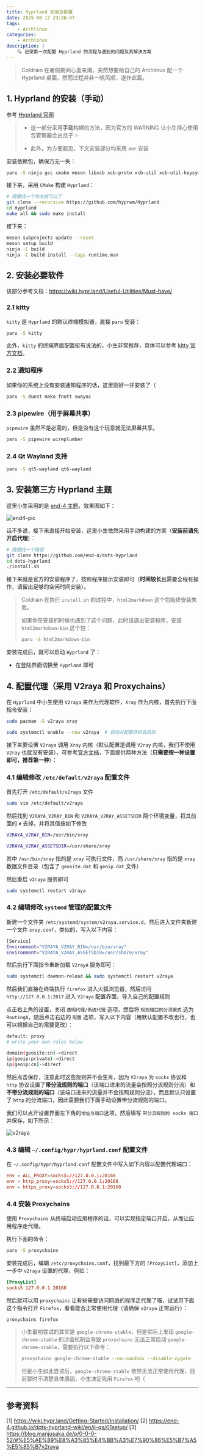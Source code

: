 ```yaml
---
title: Hyprland 安装及配置
date: 2025-08-17 23:26:47
tags:
    - Archlinux
categories:
    - Archlinux
description: |
    🔍 记录第一次配置 Hyprland 的流程与遇到的问题及其解决方案
---
```


> Coldrain 在暑假期间心血来潮，突然想要给自己的 Archlinux 配一个 Hyprland 桌面，然而过程并非一帆风顺，遂作此篇。

## 1. Hyprland 的安装（手动）
参考 [Hyprland 官网](https://wiki.hypr.land/Getting-Started/Installation/)

> - 这一部分采用**手动**构建的方法，因为官方的 WARNING 让小生担心使用包管理器会出岔子 💦
> 
> - 此外，为方便起见，下文安装部分均采用 `aur` 安装

安装依赖包，确保万无一失：

```bash
paru -S ninja gcc cmake meson libxcb xcb-proto xcb-util xcb-util-keysyms libxfixes libx11 libxcomposite libxrender libxcursor pixman wayland-protocols cairo pango libxkbcommon xcb-util-wm xorg-xwayland libinput libliftoff libdisplay-info cpio tomlplusplus hyprlang-git hyprcursor-git hyprwayland-scanner-git xcb-util-errors hyprutils-git glaze hyprgraphics-git aquamarine-git re2 hyprland-qtutils
```

接下来，采用 `CMake` 构建 `Hyprland`：

```bash
# 随便找一个地方就可以了
git clone --recursive https://github.com/hyprwm/Hyprland
cd Hyprland
make all && sudo make install
```

接下来：

```bash
meson subprojects update --reset
meson setup build
ninja -C build
ninja -C build install --tags runtime,man
```

## 2. 安装必要软件
该部分参考文档：https://wiki.hypr.land/Useful-Utilities/Must-have/
### 2.1 kitty

`kitty` 是 `Hyprland` 的默认终端模拟器，直接 `paru` 安装：

```bash
paru -S kitty
```

此外，`kitty` 的终端界面配置挺有说法的，小生非常推荐，具体可以参考 [kitty 官方文档](https://sw.kovidgoyal.net/kitty/)。

### 2.2 通知程序
如果你的系统上没有安装通知程序的话，这里刚好一并安装了（

```bash
paru -S dunst mako fnott swaync
```

### 2.3 pipewire（用于屏幕共享）
`pipewire` 虽然不是必需的，但是没有这个玩意就无法屏幕共享。

```bash
paru -S pipewire wireplumber
```

### 2.4 Qt Wayland 支持
```bash
paru -S qt5-wayland qt6-wayland
```

## 3. 安装第三方 Hyprland 主题
这里小生采用的是 [end-4 主题](https://github.com/end-4/dots-hyprland)，效果图如下：

![end4-pic](../images/hyprland/end4_theme.png)

话不多说，接下来直接开始安装，这里小生依然采用手动构建的方案（**安装前请先开启代理**）：

```bash
# 随便找一个路径
git clone https://github.com/end-4/dots-hyprland
cd dots-hyprland
./install.sh
```

接下来就是官方的安装程序了，按照程序提示安装即可（**时间较长**且需要全程有操作，请留出足够的空闲时间安装）。

> Coldrain 在执行 `install.sh` 的过程中，`html2markdown` 这个包始终安装失败。
> 
> 如果你在安装的时候也遇到了这个问题，此时请退出安装程序，安装 `html2markdown-bin` 这个包：
>
> ```bash
> paru -S html2markdown-bin
> ```

安装完成后，就可以启动 `Hyprland` 了：

- 在登陆界面切换至 `Hyprland` 即可


## 4. 配置代理（采用 V2raya 和 Proxychains）
在 `Hyprland` 中小生使用 `V2raya` 来作为代理软件，`Xray` 作为内核，首先执行下面指令安装：

```bash
sudo pacman -S v2raya xray

sudo systemctl enable --now v2raya  # 启动并配置开机自启动
```

接下来要设置 `V2raya` 调用 `Xray` 内核（默认配置是调用 `V2ray` 内核，我们不使用 `V2ray` 也就没有安装），可参考[官方文档](https://v2raya.org/docs/manual/variable-argument/#systemd-%E7%AE%A1%E7%90%86%E7%9A%84-v2raya)，下面提供两种方法（**只需要按一种设置即可，推荐第一种**）：

### 4.1 编辑修改 `/etc/default/v2raya` 配置文件
首先打开 `/etc/default/v2raya` 文件

```bash
sudo vim /etc/default/v2raya
```

然后找到 `V2RAYA_V2RAY_BIN` 和 `V2RAYA_V2RAY_ASSETSDIR` 两个环境变量，将其前面的 `#` 去掉，并将其值按如下修改

```bash
V2RAYA_V2RAY_BIN=/usr/bin/xray

V2RAYA_V2RAY_ASSETSDIR=/usr/share/xray
```

其中 `/usr/bin/xray` 指的是 `xray` 可执行文件，而 `/usr/share/xray` 指的是 `xray` 数据文件目录（包含了 `geosite.dat` 和 `geoip.dat` 文件）

然后重启 `v2raya` 服务即可

```bash
sudo systemctl restart v2raya
```

### 4.2 编辑修改 `systemd` 管理的配置文件
新建一个文件夹 `/etc/systemd/system/v2raya.service.d`，然后进入文件夹新建一个文件 `xray.conf`，类似的，写入以下内容：

```bash
[Service]
Environment="V2RAYA_V2RAY_BIN=/usr/bin/xray"
Environment="V2RAYA_V2RAY_ASSETSDIR=/usr/share/xray"
```

然后执行下面指令重新加载 `V2rayA` 服务即可：

```bash
sudo systemctl daemon-reload && sudo systemctl restart v2raya
```

然后我们直接在终端执行 `firefox` 进入火狐浏览器，然后访问 `http://127.0.0.1:2017` 进入 `V2raya` 配置界面，导入自己的配置规则

点击右上角的设置，关闭 `透明代理/系统代理` 选项，然后将 `规则端口的分流模式` 选为 `RoutingA`，随后点击右边的 `配置` 选项，写入以下内容（用默认配置不改也行，也可以根据自己的需要更改）：

```bash
default: proxy
# write your own rules below

domain(geosite:cn)->direct
ip(geoip:private)->direct
ip(geoip:cn)->direct
```

然后点击保存，注意此时这些规则并不会生肖，因为 `V2raya` 为 `socks` 协议和 `http` 协议设置了**带分流规则的端口**（该端口进来的流量会按照分流规则分流）和**不带分流规则的端口**（该端口进来的流量并不会按照规则分流），而且默认只设置了 `http` 的分流端口，因此需要我们下面手动设置带分流规则的端口。

我们可以点开设置界面左下角的`地址与端口`选项，然后填写 `带分流规则的 socks 端口` 并保存，如下所示：

![v2raya](../images/hyprland/v2raya.png)

### 4.3 编辑 `~/.config/hypr/hyprland.conf` 配置文件
在 `~/.config/hypr/hyprland.conf` 配置文件中写入如下内容以配置代理端口：

```conf
env = ALL_PROXY=socks5://127.0.0.1:20168
env = http_proxy=socks5://127.0.0.1:20168
env = https_proxy=socks5://127.0.0.1:20168
```

### 4.4 安装 Proxychains

使用 `Proxychains` 从终端启动应用程序的话，可以实现指定端口开启，从而让应用程序走代理。

执行下面的命令：

```bash
paru -S proxychains
```

安装完成后，编辑 `/etc/proxychains.conf`，找到最下方的 `[ProxyList]`，添加上一步中 `v2raya` 设置的代理，例如：

```conf
[ProxyList]
socks5 127.0.0.1 20168
```

然后就可以用 `proxychains` 让有些需要访问网络的程序走代理了喵，试试用下面这个指令打开 `Firefox`，看看能否正常使用代理（请确保 `v2raya` 正常运行）：

```bash
proxychains firefox
```

> 小生最初尝试的其实是 `google-chrome-stable`，但是实际上发现 `google-chrome-stable` 的沙盒机制会导致 `proxychains` 无法正常启动 `google-chrome-stable`，需要执行以下命令：
>
> ```bash
> proxychains google-chrome-stable --no-sandbox --disable-zygote
> ```
>
> 但是小生如此尝试后，`google-chrome-stable` 依然无法正常使用代理，目前暂时不清楚具体原因，小生决定先用 `Firefox` 吧（


---

## 参考资料
[1] https://wiki.hypr.land/Getting-Started/Installation/
[2] https://end-4.github.io/dots-hyprland-wiki/en/ii-qs/01setup/
[3] https://blog.manjusaka.de/p/0-0-0-52/#%E5%AE%89%E8%A3%85%E4%BB%A3%E7%90%86%E5%B7%A5%E5%85%B7v2raya